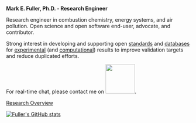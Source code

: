**Mark E. Fuller, Ph.D. - Research Engineer**

Research engineer in combustion chemistry, energy systems, and air pollution. Open science and open software end-user, advocate, and contributor.

Strong interest in developing and supporting open [standards](https://github.com/pr-omethe-us/PyKED) and [databases](https://github.com/jiweiqi/CollectionOfMechanisms) for [experimental](https://github.com/pr-omethe-us/ChemKED-database) (and [computational](https://github.com/TCKDB)) results to improve validation targets and reduce duplicated efforts.

For real-time chat, please contact me on [<img src="https://github.com/vector-im/logos/blob/master/matrix/matrix-logo.png" width="80">][1].

[Research Overview](https://mefuller.github.io)


[![Fuller's GitHub stats](https://github-readme-stats.vercel.app/api?username=mefuller)](https://github.com/anuraghazra/github-readme-stats?theme=react)


<!-- Icons -->
<!-- https://github.com/vector-im/logos/blob/master/matrix/matrix-logo.png -->


<!-- Links to your social media accounts -->

[1]: https://matrix.to/#/@mefuller:matrix.org
